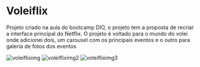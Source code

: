 # Voleiflix
Projeto criado na aula do bootcamp DIO, o projeto tem a proposta de recriar a interface principal do Netflix. O projeto é voltado para o mundo do volei onde adicionei dois, um carousel com os principais eventos e o outro para galeria de fotos dos eventos

![voleifliximg](https://user-images.githubusercontent.com/95260368/156826039-3fb9a518-af4b-40b2-a706-e17071f76a0a.png)
![voleifliximg2](https://user-images.githubusercontent.com/95260368/156826045-fee41806-179c-449b-91cf-2911b5c47938.png)
![voleifliximg3](https://user-images.githubusercontent.com/95260368/156826067-5d79f4d5-92d3-4f2b-8b62-f23f70eccfe9.png)

